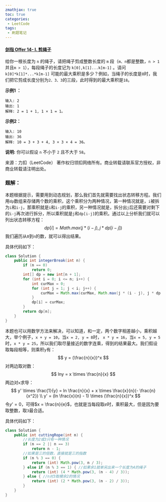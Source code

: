 ```yaml
---
zmathjax: true
toc: true
categories:
 - LeetCode
tags:
 - 刷题笔记
---
```


#### [剑指 Offer 14- I. 剪绳子](https://leetcode-cn.com/problems/jian-sheng-zi-lcof/)

给你一根长度为 `n` 的绳子，请把绳子剪成整数长度的 `m` 段（`m、n`都是整数，`n > 1`并且`m > 1`），每段绳子的长度记为 `k[0],k[1]...k[m-1]` 。请问 `k[0]*k[1]*...*k[m-1]` 可能的最大乘积是多少？例如，当绳子的长度是`8`时，我们把它剪成长度分别为`2、3、3`的三段，此时得到的最大乘积是`18`。

<!--more-->

**示例1 ：**

```
输入: 2
输出: 1
解释: 2 = 1 + 1, 1 × 1 = 1。
```

**示例2：**

```
输入: 10
输出: 36
解释: 10 = 3 + 3 + 4, 3 × 3 × 4 = 36。
```

**说明:** 你可以假设 `n` 不小于 `2` 且不大于 `58`。

来源：力扣（LeetCode）
著作权归领扣网络所有。商业转载请联系官方授权，非商业转载请注明出处。

### 题解：

本题根据提示，需要用到动态规划，那么我们首先就需要找出状态转移方程。我们用`dp`数组来存储两个数的乘积，这个乘积分为两种情况，第一种情况就是，`i`被拆为`i`和`i-j`，那乘积就是`i`和`i-j`的乘积，另一种情况就是，拆分出`j`后还需要对剩下的`i-j`再次进行拆分，所以乘积就是`j`和`dp[i-j]`的乘积。通过以上分析我们就可以列出状态转移方程：
$$
dp[i] = Math.max(j * (i-j),j * dp[i-j])
$$
我们遍历从`0`到`n`的数，就可以得出结果。

具体代码如下：

```java
class Solution {
    public int integerBreak(int n) {
        if (n == 0)
            return 0;
        int[] dp = new int[n + 1];
        for (int i = 0; i <= n; i++) {
            int curMax = 0;
            for (int j = 1; j < i; j++) {
                curMax = Math.max(curMax, Math.max(j * (i - j), j * dp[i - j]));
            }
            dp[i] = curMax;
        }
        return dp[n];
    }
}
```

本题也可以用数学方法来解决，可以知道，和一定，两个数字相差越小，乘积越大，举个例子，`x + y = 10`，当`x = 2, y = 8`时， `x * y = 16`，当`x = 5, y = 5`时，`x * y = 25`，所以我们取尽量接近的数字连乘，得到的结果最大。我们假设取每段相等，则乘积`y`有：
$$
y  = (\frac{n}{x})^x
$$
对两边取对数：
$$
lny = x \times \frac{n}{x}
$$
两边对`x`求导：
$$
y' \times \frac{1}{y} = ln \frac{n}{x} + x \times \frac{x}{n}(- \frac{n}{x^2}) \\
y' = (ln \frac{x}{n} - 1) \times (\frac{n}{x})^x
$$
令$y' = 0$，可得$x = \frac{n}{e}$，也就是当每段取$e$时，乘积最大，但是因为要取整数，取`3`最合适。

具体代码如下：

```java
class Solution {
    public int cuttingRope(int n) {
        //长度为2或3只有一种情况
        if (n == 2 || n == 3)
            return n - 1;
        //如果是三的倍数，直接就是三的指数
        if (n % 3 == 0) {
            return (int) Math.pow(3, n / 3);
        } else if (n % 3 == 1) { //如果余1就单另出来一个长度为4的绳子
            return (int) (4 * Math.pow(3, (n - 4) / 3));
        } else { //n对3取模余2的情况
            return (int) (2 * Math.pow(3, (n - 2) / 3));
        }
    }
}
```

